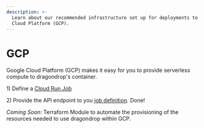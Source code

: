 ```yaml
---
description: >-
  Learn about our recommended infrastructure set up for deployments to Google
  Cloud Platform (GCP).
---
```


# GCP

Google Cloud Platform (GCP) makes it easy for you to provide serverless compute to dragondrop's container.

1\) Define a [Cloud Run Job](https://cloud.google.com/run/docs/create-jobs)

2\) Provide the API endpoint to you [job definition](../../getting-started/creating-a-job.md). Done!



_Coming Soon:_ Terraform Module to automate the provisioning of the resources needed to use dragondrop within GCP.
